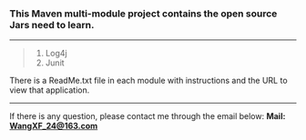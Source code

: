 ### This Maven multi-module project contains the open source Jars need to learn.
------
>1. Log4j
>2. Junit

There is a ReadMe.txt file in each module with instructions 
and the URL to view that application.

*****
If there is any question, please contact me through the email below:
**Mail: <WangXF_24@163.com>**
